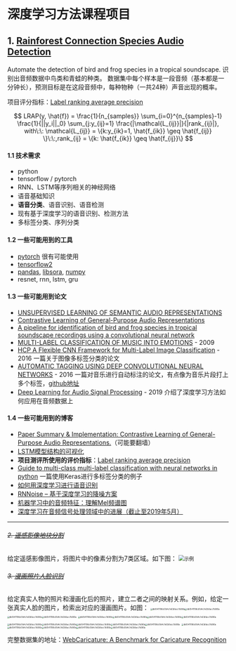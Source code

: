 # 深度学习方法课程项目

## 1. [Rainforest Connection Species Audio Detection](https://www.kaggle.com/c/rfcx-species-audio-detection)
Automate the detection of bird and frog species in a tropical soundscape.
识别出音频数据中鸟类和青蛙的种类。
数据集中每个样本是一段音频（基本都是一分钟长），预测目标是在这段音频中，每种物种（一共24种）声音出现的概率。

项目评分指标：[Label ranking average precision](https://scikit-learn.org/stable/modules/model_evaluation.html#label-ranking-average-precision)

$$
LRAP(y, \hat{f}) = \frac{1}{n_{samples}} \sum_{i=0}^{n_{samples}-1} \frac{1}{||y_i||_0} \sum_{j:y_{ij}=1} \frac{|\mathcal{L_{ij}}|}{|rank_{ij}|}, with\:\: \mathcal{L_{ij}} = \{k:y_{ik}=1, \hat{f_{ik}} \geq \hat{f_{ij}} \}\:\:,rank_{ij} = \{k: \hat{f_{ik}} \geq \hat{f_{ij}}\}
$$

#### 1.1 技术需求
- python
- tensorflow / pytorch
- RNN、LSTM等序列相关的神经网络
- 语音基础知识
- <b>语音分类</b>、语音识别、语音检测
- 现有基于深度学习的语音识别、检测方法
- 多标签分类、序列分类

#### 1.2 一些可能用到的工具
- [pytorch](https://pytorch.org/) 很有可能使用
- [tensorflow2](https://www.tensorflow.org/)
- [pandas](https://www.pypandas.cn/), [libsora](https://librosa.org/doc/latest/index.html), [numpy](https://www.numpy.org.cn/)
- resnet, rnn, lstm, gru

#### 1.3 一些可能用到论文
- [UNSUPERVISED LEARNING OF SEMANTIC AUDIO REPRESENTATIONS](https://arxiv.org/pdf/1711.02209.pdf)
- [Contrastive Learning of General-Purpose Audio Representations](https://arxiv.org/pdf/2010.10915.pdf)
- [A pipeline for identification of bird and frog species in tropical soundscape recordings using a convolutional neural network](https://www.sciencedirect.com/science/article/pii/S1574954120300637)
- [MULTI-LABEL CLASSIFICATION OF MUSIC INTO EMOTIONS](http://lpis.csd.auth.gr/publications/tsoumakas-ismir08.pdf) - 2009
- [HCP A Flexible CNN Framework for Multi-Label Image Classification](https://ieeexplore.ieee.org/document/7305792) - 2016 一篇关于图像多标签分类的论文
- [AUTOMATIC TAGGING USING DEEP CONVOLUTIONAL NEURAL NETWORKS](https://arxiv.org/pdf/1606.00298.pdf?source=post_page---------------------------) - 2016 一篇对音乐进行自动标注的论文，有点像为音乐片段打上多个标签，[github地址](https://github.com/keunwoochoi/music-auto_tagging-keras?utm_source=wechat_session&utm_medium=social&utm_oi=797192809567354880)
- [Deep Learning for Audio Signal Processing](https://arxiv.org/pdf/1905.00078.pdf) - 2019 介绍了深度学习方法如何应用在音频数据上

#### 1.4 一些可能用到的博客
- [Paper Summary & Implementation: Contrastive Learning of General-Purpose Audio Representations.](https://towardsdatascience.com/paper-summary-implementation-contrastive-learning-of-general-purpose-audio-representations-f4e3cc06fcf7)（可能要翻墙）
- [LSTM模型结构的可视化](https://mp.weixin.qq.com/s/Ge1rZszg4IiLMNo7Y0KDAw)
- **项目测评所使用的评价指标**：[Label ranking average precision](https://scikit-learn.org/stable/modules/model_evaluation.html#label-ranking-average-precision)
- [Guide to multi-class multi-label classification with neural networks in python](https://www.depends-on-the-definition.com/guide-to-multi-label-classification-with-neural-networks/) 一篇使用Keras进行多标签分类的例子
- [如何用深度学习进行语音识别](https://blog.csdn.net/kwame211/article/details/78037403?utm_medium=distribute.wap_relevant.none-task-blog-BlogCommendFromMachineLearnPai2-4.wap_blog_relevant_pic&depth_1-utm_source=distribute.wap_relevant.none-task-blog-BlogCommendFromMachineLearnPai2-4.wap_blog_relevant_pic)
- [RNNoise – 基于深度学习的降噪方案](https://blog.csdn.net/danteLiujie/article/details/102632918?utm_medium=distribute.pc_relevant.none-task-blog-BlogCommendFromBaidu-8.control&depth_1-utm_source=distribute.pc_relevant.none-task-blog-BlogCommendFromBaidu-8.control)
- [机器学习中的音频特征：理解Mel频谱图](https://blog.csdn.net/deephub/article/details/108233487?utm_medium=distribute.wap_relevant.none-task-blog-baidulandingword-3)
- [深度学习在音频信号处理领域中的进展（截止至2019年5月）](https://blog.csdn.net/zzc15806/article/details/90376023)









------




###### ~~2. [遥感影像地块分割](https://www.datafountain.cn/competitions/475)~~
给定遥感影像图片，将图片中的像素分割为7类区域。如下图：
<img src="https://s3.cn-north-1.amazonaws.com.cn/files.datafountain.cn/uploads/admin/editor/2020-10-12/image-417943.png" alt="示例" style="zoom: 80%;" />

###### ~~3. [漫画照片人脸识别](https://www.datafountain.cn/competitions/483)~~
给定真实人物的照片和漫画化后的照片，建立二者之间的映射关系。例如，给定一张真实人脸的图片，检索出对应的漫画图片。如图：
<img src="https://cs.nju.edu.cn/rl/Caricature_files/example/Johnny%20Depp_p2_pro.jpg" alt="db05411196c61d4c7e63b1acc7b080a" style="zoom:30%;" /><img src="https://cs.nju.edu.cn/rl/Caricature_files/example/Johnny%20Depp_c2_pro.jpg" alt="db05411196c61d4c7e63b1acc7b080a" style="zoom:30%;" /><img src="https://cs.nju.edu.cn/rl/Caricature_files/example/Johnny%20Depp_c4_pro.jpg" alt="db05411196c61d4c7e63b1acc7b080a" style="zoom:30%;" /><img src="https://cs.nju.edu.cn/rl/Caricature_files/example/Johnny%20Depp_c6_pro.jpg" alt="db05411196c61d4c7e63b1acc7b080a" style="zoom:30%;" />
<img src="https://cs.nju.edu.cn/rl/Caricature_files/example/Albert%20Einstein_p2_pro.jpg" alt="db05411196c61d4c7e63b1acc7b080a" style="zoom:30%;" /><img src="https://cs.nju.edu.cn/rl/Caricature_files/example/Albert%20Einstein_c2_pro.jpg" alt="db05411196c61d4c7e63b1acc7b080a" style="zoom:30%;" /><img src="https://cs.nju.edu.cn/rl/Caricature_files/example/Albert%20Einstein_c4_pro.jpg" alt="db05411196c61d4c7e63b1acc7b080a" style="zoom:30%;" /><img src="https://cs.nju.edu.cn/rl/Caricature_files/example/Albert%20Einstein_c6_pro.jpg" alt="db05411196c61d4c7e63b1acc7b080a" style="zoom:30%;" />
<img src="https://cs.nju.edu.cn/rl/Caricature_files/example/Elizabeth%20Taylor_p8_pro.jpg" alt="db05411196c61d4c7e63b1acc7b080a" style="zoom:30%;" /><img src="https://cs.nju.edu.cn/rl/Caricature_files/example/Elizabeth%20Taylor_c8_pro.jpg" alt="db05411196c61d4c7e63b1acc7b080a" style="zoom:30%;" /><img src="https://cs.nju.edu.cn/rl/Caricature_files/example/Elizabeth%20Taylor_c7_pro.jpg.jpg" alt="db05411196c61d4c7e63b1acc7b080a" style="zoom:30%;" /><img src="https://cs.nju.edu.cn/rl/Caricature_files/example/Elizabeth%20Taylor_c28_pro.jpg" alt="db05411196c61d4c7e63b1acc7b080a" style="zoom:30%;" /><img src="https://cs.nju.edu.cn/rl/Caricature_files/example/Elizabeth%20Taylor_c4_pro.jpg" alt="db05411196c61d4c7e63b1acc7b080a" style="zoom:30%;" />
<img src="https://cs.nju.edu.cn/rl/Caricature_files/example/Ann%20Hathaway_p18_pro.jpg" alt="db05411196c61d4c7e63b1acc7b080a" style="zoom:30%;" /><img src="https://cs.nju.edu.cn/rl/Caricature_files/example/Ann%20Hathaway_c3_pro.jpg" alt="db05411196c61d4c7e63b1acc7b080a" style="zoom:30%;" /><img src="https://cs.nju.edu.cn/rl/Caricature_files/example/Ann%20Hathaway_c5_pro.jpg" alt="db05411196c61d4c7e63b1acc7b080a" style="zoom:30%;" /><img src="https://cs.nju.edu.cn/rl/Caricature_files/example/Ann%20Hathaway_c13_pro.jpg" alt="db05411196c61d4c7e63b1acc7b080a" style="zoom:30%;" /><img src="https://cs.nju.edu.cn/rl/Caricature_files/example/Ann%20Hathaway_c12_pro.jpg" alt="db05411196c61d4c7e63b1acc7b080a" style="zoom:30%;" />


完整数据集的地址：[WebCaricature: A Benchmark for Caricature Recognition](https://cs.nju.edu.cn/rl/WebCaricature.htm)

